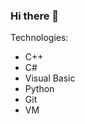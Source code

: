 ### Hi there 👋

<!--
**Yajme/Yajme** is a ✨ _special_ ✨ repository because its `README.md` (this file) appears on your GitHub profile.

Here are some ideas to get you started:


-->
Technologies:
* C++
* C#
* Visual Basic
* Python
* Git
* VM
